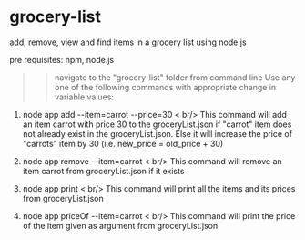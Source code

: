 # grocery-list
add, remove, view and find items in a grocery list using node.js

pre requisites:
npm, node.js

>> navigate to the "grocery-list" folder from command line
>> Use any one of the following commands with appropriate change in variable values:

  1. node app add --item=carrot --price=30 < br/>
        This command will add an item carrot with price 30 to the groceryList.json if "carrot" item
        does not already exist in the groceryList.json. Else it will increase the price of "carrots"
        item by 30 (i.e. new_price = old_price + 30)
        
  2. node app remove --item=carrot  < br/>
        This command will remove an item carrot from groceryList.json if it exists
        
  3. node app print  < br/>
        This command will print all the items and its prices from groceryList.json
        
  4. node app priceOf --item=carrot  < br/>
        This command will print the price of the item given as argument from groceryList.json
